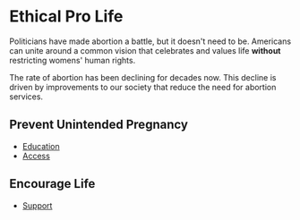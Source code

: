 
# Ethical Pro Life 

Politicians have made abortion a battle, but it doesn't need to be.  Americans can unite around a common vision that celebrates and values life **without** restricting womens' human rights.

The rate of abortion has been declining for decades now. This decline is driven by improvements to our society that reduce the need for abortion services.

## Prevent Unintended Pregnancy

* [Education](education)
* [Access](access)

## Encourage Life

* [Support](support)